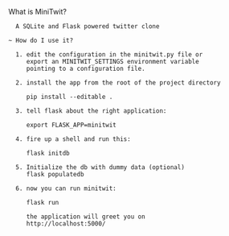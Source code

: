 

What is MiniTwit?

      A SQLite and Flask powered twitter clone

    ~ How do I use it?

      1. edit the configuration in the minitwit.py file or
         export an MINITWIT_SETTINGS environment variable
         pointing to a configuration file.

      2. install the app from the root of the project directory

         pip install --editable .

      3. tell flask about the right application:

         export FLASK_APP=minitwit

      4. fire up a shell and run this:

         flask initdb

	  5. Initialize the db with dummy data (optional)
		 flask populatedb

      6. now you can run minitwit:

         flask run

         the application will greet you on
         http://localhost:5000/
